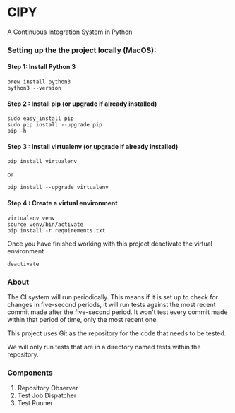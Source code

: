 # CIPY
A Continuous Integration System in Python

### Setting up the the project locally (MacOS):

#### Step 1: Install Python 3
```shell script
brew install python3
python3 --version
```

#### Step 2 : Install pip (or upgrade if already installed)
```shell script
sudo easy_install pip
sudo pip install --upgrade pip
pip -h
```

#### Step 3 : Install virtualenv (or upgrade if already installed)
```shell script
pip install virtualenv
```

or

```shell script
pip install --upgrade virtualenv
```

#### Step 4 : Create a virtual environment
```shell script
virtualenv venv
source venv/bin/activate
pip install -r requirements.txt
```

Once you have finished working with this project deactivate the virtual environment
```shell script
deactivate
```

### About

The CI system will run periodically. This means if it is set up to check for changes in five-second periods, it will run tests against the most recent commit made after the five-second period. It won't test every commit made within that period of time, only the most recent one.

This project uses Git as the repository for the code that needs to be tested.

We will only run tests that are in a directory named tests within the repository.

### Components

1. Repository Observer
2. Test Job Dispatcher
3. Test Runner